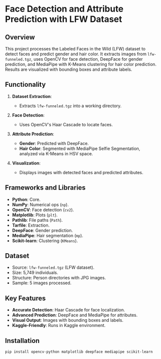 # Face Detection and Attribute Prediction with LFW Dataset

## Overview
This project processes the Labeled Faces in the Wild (LFW) dataset to detect faces and predict gender and hair color. It extracts images from `lfw-funneled.tgz`, uses OpenCV for face detection, DeepFace for gender prediction, and MediaPipe with K-Means clustering for hair color prediction. Results are visualized with bounding boxes and attribute labels.

## Functionality
1. **Dataset Extraction**:
   - Extracts `lfw-funneled.tgz` into a working directory.

2. **Face Detection**:
   - Uses OpenCV's Haar Cascade to locate faces.

3. **Attribute Prediction**:
   - **Gender**: Predicted with DeepFace.
   - **Hair Color**: Segmented with MediaPipe Selfie Segmentation, analyzed via K-Means in HSV space.

4. **Visualization**:
   - Displays images with detected faces and predicted attributes.

## Frameworks and Libraries
- **Python**: Core.
- **NumPy**: Numerical ops (`np`).
- **OpenCV**: Face detection (`cv2`).
- **Matplotlib**: Plots (`plt`).
- **Pathlib**: File paths (`Path`).
- **Tarfile**: Extraction.
- **DeepFace**: Gender prediction.
- **MediaPipe**: Hair segmentation (`mp`).
- **Scikit-learn**: Clustering (`KMeans`).

## Dataset
- Source: `lfw-funneled.tgz` (LFW dataset).
- Size: 5,749 individuals.
- Structure: Person directories with JPG images.
- Sample: 5 images processed.

## Key Features
- **Accurate Detection**: Haar Cascade for face localization.
- **Advanced Prediction**: DeepFace and MediaPipe for attributes.
- **Visual Output**: Images with bounding boxes and labels.
- **Kaggle-Friendly**: Runs in Kaggle environment.

## Installation
```bash
pip install opencv-python matplotlib deepface mediapipe scikit-learn
